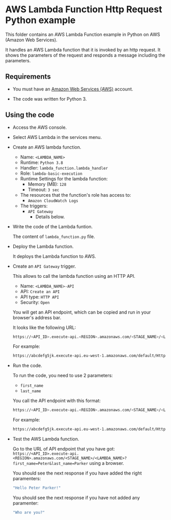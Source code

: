 # AWS Lambda Function Http Request Python example

This folder contains an AWS Lambda Function example in Python on AWS (Amazon Web Services).

It handles an AWS Lambda function that it is invoked by an http request. It shows the parameters of the request and responds a message including the parameters.

## Requirements

* You must have an [Amazon Web Services (AWS)](http://aws.amazon.com/) account.

* The code was written for Python 3.

## Using the code

* Access the AWS console.

* Select AWS Lambda in the services menu.

* Create an AWS lambda function.
  * Name: `<LAMBDA_NAME>`
  * Runtime: `Python 3.8`
  * Handler: `lambda_function.lambda_handler`
  * Role: `lambda-basic-execution`
  * Runtime Settings for the lambda function:
    * Memory (MB): `128`
    * Timeout: `3 sec`
  * The resources that the function's role has access to:
    * `Amazon CloudWatch Logs`
  * The triggers:
    * `API Gateway`
      * Details below.

* Write the code of the Lambda funtion.

  The content of `lambda_function.py` file.

* Deploy the Lambda function.

  It deploys the Lambda function to AWS.

* Create an `API Gateway` trigger.

  This allows to call the lambda function using an HTTP API.

  * Name: `<LAMBDA_NAME>-API`
  * API: `Create an API`
  * API type: `HTTP API`
  * Security: `Open`

  You will get an API endpoint, which can be copied and run in your browser's address bar.
  
  It looks like the following URL:
  
  ```bash
  https://<API_ID>.execute-api.<REGION>.amazonaws.com/<STAGE_NAME>/<LAMBDA_NAME>
  ```

  For example:

  ```bash
  https://abcdefg5jk.execute-api.eu-west-1.amazonaws.com/default/HttpRequestPython`
  ```

* Run the code.

  To run the code, you need to use 2 parameters:

  * `first_name`
  * `last_name`

  You call the API endpoint with this format: 
  
  ```bash
  https://<API_ID>.execute-api.<REGION>.amazonaws.com/<STAGE_NAME>/<LAMBDA_NAME>?first_name=<FIRST_NAME>&last_name=<LAST_NAME>
  ```

  For example:

  ```bash
  https://abcdefg5jk.execute-api.eu-west-1.amazonaws.com/default/HttpRequestPython?first_name=Peter&last_name=Parker
  ```

* Test the AWS Lambda function.

  Go to the URL of API endpoint that you have got: `https://<API_ID>.execute-api.<REGION>.amazonaws.com/<STAGE_NAME>/<LAMBDA_NAME>?first_name=Peter&last_name=Parker` using a browser.

  You should see the next response if you have added the right paramenters:

  ```bash
  "Hello Peter Parker!"
  ```

  You should see the next response if you have not added any paramenter:

  ```bash
  "Who are you?"
  ```
  